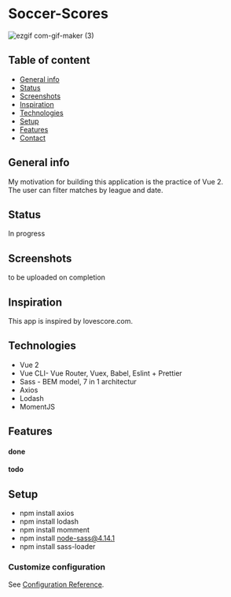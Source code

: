 # Soccer-Scores


![ezgif com-gif-maker (3)](https://user-images.githubusercontent.com/66206483/106613575-a559da00-656a-11eb-8ef6-545cebfda602.gif)

## Table of content
- [General info](#General-info)
- [Status](#Status)
- [Screenshots](#Screenshots)
- [Inspiration](#Inspiration)
- [Technologies](#Technologies)
- [Setup](#Setup)
- [Features](#Features)
- [Contact](#Contact)




## General info

My motivation for building this application is the practice of Vue 2.  
The user can filter matches by league and date. 

## Status
In progress

## Screenshots
to be uploaded on completion

## Inspiration
This app is inspired by lovescore.com. 

## Technologies
- Vue 2
- Vue CLI- Vue Router, Vuex, Babel, Eslint + Prettier
- Sass - BEM model, 7 in 1 architectur 
- Axios
- Lodash
- MomentJS

## Features
#### done

#### todo

## Setup
- npm install axios
- npm install lodash
- npm install momment
- npm install node-sass@4.14.1
- npm install sass-loader


### Customize configuration

See [Configuration Reference](https://cli.vuejs.org/config/).
